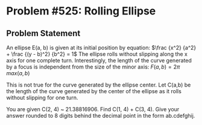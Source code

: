 # Problem #525: Rolling Ellipse 

## Problem Statement 

An ellipse E(a, b) is given at its initial position by equation:
$\frac {x^2} {a^2} + \frac {(y - b)^2} {b^2} = 1$
The ellipse rolls without slipping along the x axis for one complete turn. Interestingly, the length of the curve generated by a focus is independent from the size of the minor axis:
$F(a,b) =  2 \pi \text{ } max(a,b)$

This is not true for the curve generated by the ellipse center. Let C(a,b) be the length of the curve generated by the center of the ellipse as it rolls without slipping for one turn.

You are given C(2, 4) ~ 21.38816906.
Find C(1, 4) + C(3, 4). Give your answer rounded to 8 digits behind the decimal point in the form ab.cdefghij.
